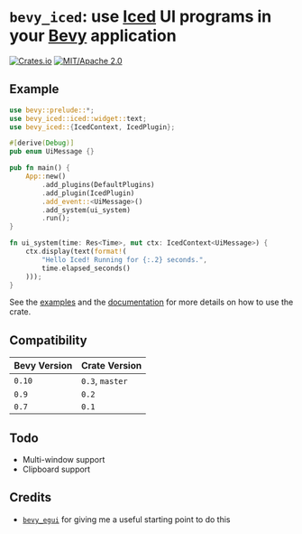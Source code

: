 # `bevy_iced`: use [Iced](https://github.com/iced-rs/iced) UI programs in your [Bevy](https://github.com/bevyengine/bevy/) application

[![Crates.io](https://img.shields.io/crates/v/bevy_iced.svg)](https://crates.io/crates/bevy_iced)
[![MIT/Apache 2.0](https://img.shields.io/badge/license-MIT%2FApache-blue.svg)](./LICENSE)

## Example

```rust
use bevy::prelude::*;
use bevy_iced::iced::widget::text;
use bevy_iced::{IcedContext, IcedPlugin};

#[derive(Debug)]
pub enum UiMessage {}

pub fn main() {
    App::new()
        .add_plugins(DefaultPlugins)
        .add_plugin(IcedPlugin)
        .add_event::<UiMessage>()
        .add_system(ui_system)
        .run();
}

fn ui_system(time: Res<Time>, mut ctx: IcedContext<UiMessage>) {
    ctx.display(text(format!(
        "Hello Iced! Running for {:.2} seconds.",
        time.elapsed_seconds()
    )));
}
```

See the [examples](https://github.com/tasgon/bevy_iced/tree/master/examples) and the [documentation](https://docs.rs/bevy_iced) for more details on how to use the crate.

## Compatibility

|Bevy Version  |Crate Version  |
|--------------|---------------|
|`0.10`        |`0.3`, `master`|
|`0.9`         |`0.2`          |
|`0.7`         |`0.1`          |

## Todo

- Multi-window support
- Clipboard support

## Credits

- [`bevy_egui`](https://github.com/mvlabat/bevy_egui) for giving me a useful starting point to do this
